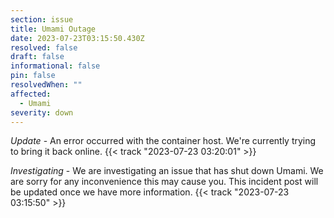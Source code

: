 ```yaml
---
section: issue
title: Umami Outage
date: 2023-07-23T03:15:50.430Z
resolved: false
draft: false
informational: false
pin: false
resolvedWhen: ""
affected:
  - Umami
severity: down
---
```

*Update* - An error occurred with the container host. We're currently trying to bring it back online. {{< track "2023-07-23 03:20:01" >}}

*Investigating* - We are investigating an issue that has shut down Umami. We are sorry for any inconvenience this may cause you. This incident post will be updated once we have more information. {{< track "2023-07-23 03:15:50" >}}